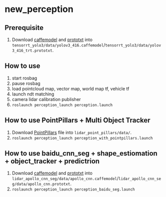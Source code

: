 # new_perception

## Prerequisite
1. Download [caffemodel](https://drive.google.com/file/d/1jEMkhuQmpUAc1rMvFdkggULHwQwzONer/view?usp=sharing) and [prototxt](https://drive.google.com/file/d/1XLW0dlic8rzhvMbzPh8co3AnmcjAyq9h/view?usp=sharing) into `tensorrt_yolo3/data/yolov3_416.caffemodel`/`tensorrt_yolo3/data/yolov3_416_trt.prototxt`.

## How to use
1. start rosbag
2. pause rosbag
3. load pointcloud map, vector map, world map tf, vehicle tf
5. launch ndt matching
7. camera lidar calibration publisher
8. `roslaunch perception_launch perception.launch`



## How to use PointPillars + Multi Object Tracker
1. Download [PointPillars](https://github.com/k0suke-murakami/kitti_pretrained_point_pillars) file into `lidar_point_pillars/data/`.
2. `roslaunch perception_launch perception_with_pointpillars.launch`

## How to use baidu_cnn_seg + shape_estiomation + object_tracker + predictrion
1. Download [caffemodel](https://drive.google.com/file/d/1Md3qOLcW6nWSLvnnZH3aHEEJPvblCBkY/view?usp=sharing) and [prototxt](https://drive.google.com/file/d/1doEp46CV1uc7851w6iYfuxZiM6Uc0b_N/view?usp=sharing) into `lidar_apollo_cnn_seg/data/apollo_cnn.caffemodel`/`lidar_apollo_cnn_seg/data/apollo_cnn.prototxt`.
2. `roslaunch perception_launch perception_baidu_seg.launch`
